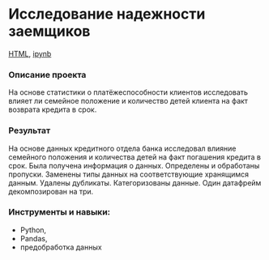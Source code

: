 # Исследование надежности заемщиков

[HTML](https://github.com/arhitru/portfolio/blob/main/reliability_of_borrowers/reliability_of_borrowers.html), [ipynb](https://github.com/arhitru/portfolio/blob/main/reliability_of_borrowers/reliability_of_borrowers.ipynb)

### Описание проекта
На основе статистики о платёжеспособности клиентов исследовать влияет ли семейное положение и количество детей клиента на факт возврата кредита в срок.

### Результат
На основе данных кредитного отдела банка исследовал влияние семейного положения и количества детей на факт погашения кредита в срок. Была получена информация о данных. Определены и обработаны пропуски. Заменены типы данных на соответствующие хранящимся данным. Удалены дубликаты. Категоризованы данные. Один датафрейм декомпозирован на три.

### Инструменты и навыки:
* Python, 
* Pandas,
* предобработка данных
